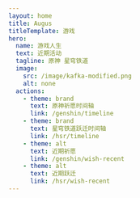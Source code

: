 ```yaml
---
layout: home
title: Augus
titleTemplate: 游戏
hero:
  name: 游戏人生
  text: 近期活动
  tagline: 原神 星穹铁道
  image:
    src: /image/kafka-modified.png
    alt: none
  actions:
    - theme: brand
      text: 原神祈愿时间轴
      link: /genshin/timeline
    - theme: brand
      text: 星穹铁道跃迁时间轴
      link: /hsr/timeline
    - theme: alt
      text: 近期祈愿
      link: /genshin/wish-recent
    - theme: alt
      text: 近期跃迁
      link: /hsr/wish-recent
---
```




<Events />

<script setup>
import Events from "./.vitepress/components/Events.vue";
</script>
